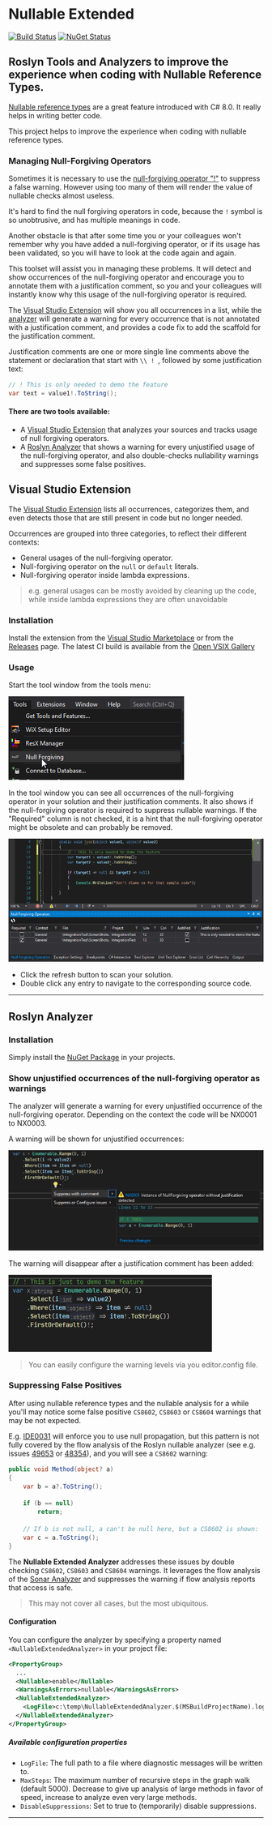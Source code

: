 # Nullable Extended
[![Build Status](https://dev.azure.com/tom-englert/Open%20Source/_apis/build/status/Nullable.Extended?branchName=master)](https://dev.azure.com/tom-englert/Open%20Source/_build/latest?definitionId=39&branchName=master)
[![NuGet Status](https://img.shields.io/nuget/v/Nullable.Extended.Analyzer.svg)](https://www.nuget.org/packages/Nullable.Extended.Analyzer/)

## Roslyn Tools and Analyzers to improve the experience when coding with Nullable Reference Types.

[Nullable reference types](https://docs.microsoft.com/en-us/dotnet/csharp/nullable-references) 
are a great feature introduced with C# 8.0. It really helps in writing better code.

This project helps to improve the experience when coding with nullable reference types.

### Managing Null-Forgiving Operators

Sometimes it is necessary to use the
[null-forgiving operator "!"](https://docs.microsoft.com/en-us/dotnet/csharp/language-reference/operators/null-forgiving)
to suppress a false warning.
However using too many of them will render the value of nullable checks almost useless. 

It's hard to find the null forgiving operators in code, because the `!` symbol is so unobtrusive, and has multiple meanings in code.

Another obstacle is that after some time you or your colleagues won't remember why you have
added a null-forgiving operator, or if its usage has been validated, so you will have to look at the code again and again.

This toolset will assist you in managing these problems. 
It will detect and show occurrences of the null-forgiving operator and encourage you to annotate them with a justification comment,
so you and your colleagues will instantly know why this usage of the null-forgiving operator is required.

The [Visual Studio Extension](#visual-studio-extension) will show you all occurrences in a list, 
while the [analyzer](#roslyn-analyzer) will generate a warning for every occurrence that is not annotated with a justification comment,
and provides a code fix to add the scaffold for the justification comment.

Justification comments are one or more single line comments above the statement or declaration that start with `\\ ! `, followed by some justification text:
```c#
// ! This is only needed to demo the feature
var text = value1!.ToString();
```
#### There are two tools available:
- A [Visual Studio Extension](#visual-studio-extension) that analyzes your sources and tracks usage of null forgiving operators.
- A [Roslyn Analyzer](#roslyn-analyzer) that shows a warning for every unjustified usage of the null-forgiving operator, and also double-checks nullability warnings and suppresses some false positives.

## Visual Studio Extension

The [Visual Studio Extension](#visual-studio-extension) lists all occurrences, 
categorizes them, and even detects those that are still present in code but no longer needed.

Occurrences are grouped into three categories, to reflect their different contexts:
- General usages of the null-forgiving operator.
- Null-forgiving operator on the `null` or `default` literals.
- Null-forgiving operator inside lambda expressions.

> e.g. general usages can be mostly avoided by cleaning up the code,
while inside lambda expressions they are often unavoidable

### Installation

Install the extension from the [Visual Studio Marketplace](https://marketplace.visualstudio.com/items?itemName=TomEnglert.NullableExtended) or from the [Releases](../../releases) page.
The latest CI build is available from the [Open VSIX Gallery](https://www.vsixgallery.com/extension/Nullable.Extended.75a92614-c590-4401-b04b-04926c0e21cf)

### Usage

Start the tool window from the tools menu:

![menu](assets/NullForgivingMenu.png)

In the tool window you can see all occurrences of the null-forgiving operator in your solution and their justification comments.
It also shows if the null-forgiving operator is required to suppress nullable warnings. 
If the "Required" column is not checked, it is a hint that the null-forgiving operator might be obsolete and can probably be removed.

![window](assets/NullForgivingToolWindow.png)

- Click the refresh button to scan your solution.
- Double click any entry to navigate to the corresponding source code.

---
## Roslyn Analyzer

### Installation

Simply install the [NuGet Package](https://www.nuget.org/packages/Nullable.Extended.Analyzer/) in your projects.

### Show unjustified occurrences of the null-forgiving operator as warnings

The analyzer will generate a warning for every unjustified occurrence of the null-forgiving operator. Depending on the context the code will be NX0001 to NX0003.

A warning will be shown for unjustified occurrences:

![warning](assets/AnalyzerWarningAndCodeFix.png)

The warning will disappear after a justification comment has been added:

![no_warning](assets/AnalyzerNoWarningWithJustification.png)

> You can easily configure the warning levels via you editor.config file.

### Suppressing False Positives

After using nullable reference types and the nullable analysis for a while you'll may notice some false positive `CS8602`, `CS8603` or `CS8604` warnings that may be not expected.

E.g. [IDE0031](https://docs.microsoft.com/en-us/dotnet/fundamentals/code-analysis/style-rules/ide0031) will enforce you to use null propagation, 
but this pattern is not fully covered by the flow analysis of the Roslyn nullable analyzer (see e.g. issues [49653](https://github.com/dotnet/roslyn/issues/49653) 
or [48354](https://github.com/dotnet/roslyn/issues/48354)), and you will see a `CS8602` warning:

```c#
public void Method(object? a) 
{
    var b = a?.ToString();

    if (b == null)
        return;

    // If b is not null, a can't be null here, but a CS8602 is shown:
    var c = a.ToString();
}
``` 

The **Nullable Extended Analyzer** addresses these issues by double checking `CS8602`, `CS8603` and `CS8604` warnings.
It leverages the flow analysis of the [Sonar Analyzer](https://github.com/SonarSource/sonar-dotnet) and suppresses the 
warning if flow analysis reports that access is safe.

> This may not cover all cases, but the most ubiquitous.

#### Configuration

You can configure the analyzer by specifying a property named `<NullableExtendedAnalyzer>` in your project file:

```xml
<PropertyGroup>
  ...
  <Nullable>enable</Nullable>
  <WarningsAsErrors>nullable</WarningsAsErrors>
  <NullableExtendedAnalyzer>
    <LogFile>c:\temp\NullableExtendedAnalyzer.$(MSBuildProjectName).log</LogFile>
  </NullableExtendedAnalyzer>
</PropertyGroup>
```

##### Available configuration properties
- `LogFile`: The full path to a file where diagnostic messages will be written to.
- `MaxSteps`: The maximum number of recursive steps in the graph walk (default 5000). 
  Decrease to give up analysis of large methods in favor of speed, 
  increase to analyze even very large methods.
- `DisableSuppressions`: Set to true to (temporarily) disable suppressions.

---




